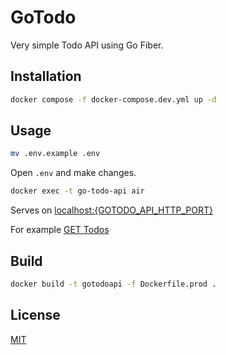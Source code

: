 # GoTodo

Very simple Todo API using Go Fiber.

## Installation

```bash
docker compose -f docker-compose.dev.yml up -d
```

## Usage

```bash
mv .env.example .env
```
Open `.env` and make changes.

```bash
docker exec -t go-todo-api air
```

Serves on [localhost:{GOTODO_API_HTTP_PORT}](http://localhost:4000/api)

For example [GET Todos](http://localhost:4000/api/todos)

## Build

```bash
docker build -t gotodoapi -f Dockerfile.prod .
```

## License

[MIT](https://choosealicense.com/licenses/mit/)